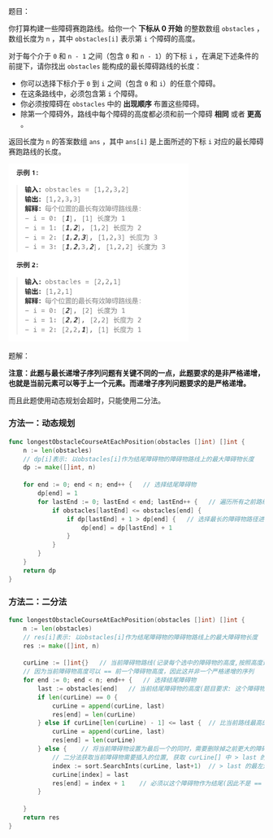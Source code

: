 题目：

你打算构建一些障碍赛跑路线。给你一个 **下标从 0 开始** 的整数数组 `obstacles` ，数组长度为 `n` ，其中 `obstacles[i]` 表示第 `i` 个障碍的高度。

对于每个介于 `0` 和 `n - 1` 之间（包含 `0` 和 `n - 1`）的下标 `i` ，在满足下述条件的前提下，请你找出 `obstacles` 能构成的最长障碍路线的长度：

- 你可以选择下标介于 `0` 到 `i` 之间（包含 `0` 和 `i`）的任意个障碍。
- 在这条路线中，必须包含第 `i` 个障碍。
- 你必须按障碍在 `obstacles` 中的 **出现顺序** 布置这些障碍。
- 除第一个障碍外，路线中每个障碍的高度都必须和前一个障碍 **相同** 或者 **更高** 。

返回长度为 `n` 的答案数组 `ans` ，其中 `ans[i]` 是上面所述的下标 `i` 对应的最长障碍赛跑路线的长度。

<img src="7.找出每个位置为止最长的有效障碍物跑路线.assets/image-20231017191926484.png" alt="image-20231017191926484" style="zoom:50%;" />

题解：

**注意：此题与最长递增子序列问题有关键不同的一点，此题要求的是非严格递增，也就是当前元素可以等于上一个元素。而递增子序列问题要求的是严格递增。**

而且此题使用动态规划会超时，只能使用二分法。

### 方法一：动态规划

```go
func longestObstacleCourseAtEachPosition(obstacles []int) []int {
    n := len(obstacles)
    // dp[i]表示: 以obstacles[i]作为结尾障碍物的障碍物路线上的最大障碍物长度
    dp := make([]int, n)

    for end := 0; end < n; end++ {   // 选择结尾障碍物
        dp[end] = 1
        for lastEnd := 0; lastEnd < end; lastEnd++ {   // 遍历所有之前路线的结尾障碍物
            if obstacles[lastEnd] <= obstacles[end] {
                if dp[lastEnd] + 1 > dp[end] {   // 选择最长的障碍物路径进行扩展
                    dp[end] = dp[lastEnd] + 1
                }
            }
        }
    }
    return dp
}
```



### 方法二：二分法

```go
func longestObstacleCourseAtEachPosition(obstacles []int) []int {
    n := len(obstacles)
    // res[i]表示: 以obstacles[i]作为结尾障碍物的障碍物路线上的最大障碍物长度
    res := make([]int, n)

    curLine := []int{}   // 当前障碍物路线(记录每个选中的障碍物的高度,按照高度进行(非严格)升序的)
    // 因为当前障碍物高度可以 == 前一个障碍物高度，因此这并非一个严格递增的序列
    for end := 0; end < n; end++ {   // 选择结尾障碍物
        last := obstacles[end]   // 当前结尾障碍物的高度(题目要求: 这个障碍物必须作为路线上的最后一个障碍物)
        if len(curLine) == 0 {
            curLine = append(curLine, last)
            res[end] = len(curLine)
        } else if curLine[len(curLine) - 1] <= last {  // 比当前路线最高的障碍物相同或更高，那么可以直接作为最后一个
            curLine = append(curLine, last)
            res[end] = len(curLine)
        } else {    // 将当前障碍物设置为最后一个的同时，需要删除掉之前更大的障碍物
            // 二分法获取当前障碍物需要插入的位置, 获取 curLine[] 中 > last 的最左边界(==last不会被替换，而是可以被保留) 
            index := sort.SearchInts(curLine, last+1)  // > last 的最左边界 等价于 >= last + 1 的最左边界
            curLine[index] = last   
            res[end] = index + 1    // 必须以这个障碍物作为结尾(因此不是 == len(curLine) )， 长度 == 末尾元素下标 + 1
        }
        
    }
    return res
}
```

